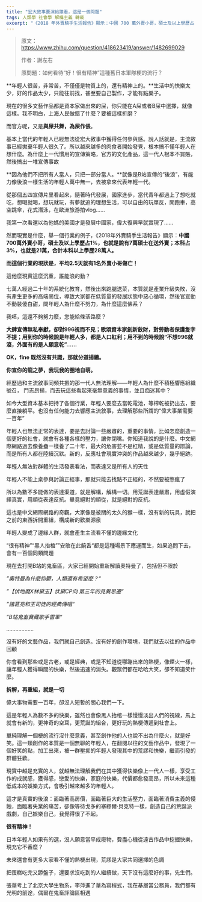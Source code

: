 ```yaml
---
title: "宏大敘事要演給誰看，這是一個問題"
tags: 人類學 社會學 解構主義 轉載
excerpt: "《2018 年外賣騎手生活報告》顯示：中國 700 萬外賣小哥，碩士及以上學歷占 1%，七萬人；本科占 3%，二十一萬人，合計本科以上學歷二十八萬人。七萬人經過二十年的系統化教育後出來跑腿送菜，本質原因是產業升級失敗，導致大家進入了高速內捲化。於是巨集大敘事開始發問：年輕人為什麼不努力、為什麼這麼佛系？在大型資本把持各個行業的局面下，年輕人要麼去當乾電池，等榨乾被扔出去，要麼直接躺平。年輕人無法正常的表達一些嚴肅的、重要的事情，有各種各樣的壓力，讓你閉嘴。而為數不多能做的表達渠道，就是解構，解構一切。用荒誕表達嚴肅，用虛假演繹真實，用順從表達反抗。絕對的順從，就是絕對的反抗。拆解，再重組，就是一切。本文大約 2000 字"
---
```


> 原文：https://www.zhihu.com/question/418623419/answer/1482699029
>
> 作者：謝左右
>
> 原問題：如何看待“好！很有精神”這種舊日本軍隊梗的流行？

**年輕人很苦，非常苦，不僅僅是物質上的，還有精神上的。**生活中的快樂太少，好的作品太少，只能往前找，甚至要自己製作，才能有點樂子。

現在的很多文藝作品都是資本家做出來的屎，你只能在A屎或者B屎中選擇，就像這樣。我不明白，上海人民做錯了什麼？要被這樣折磨？

而官方呢，又是**與屎共舞，為屎作倀**。

基本上當代的年輕人已經無法從宏大敘事中獲得任何參與感。說人話就是，主流敘事已經拋棄年輕人很久了。所以越來越多的肉食者開始發覺，根本搞不懂年輕人在想什麼。為什麼上一代慣用的宣傳策略，官方的文化產品，這一代人根本不買賬，然後搞出一堆宣傳事故

**因為他們不把所有人當人，只把一部分當人。**就像是B站宣傳的“後浪”，有能力像後浪一樣生活的年輕人萬中無一，去被拿來代表年輕一代。

從那個五四宣傳片里看起來，隨著時代發展，國家進步，當代青年都過上了想吃就吃，想喝就喝，想玩就玩，有夢就追的理想生活，可以自由的玩單反，開跑車，高空跳傘，花式潛泳，在歐洲旅游拍vlog……

我第一次看還以為他媽的美國才是發展中國家，偉大復興早就實現了……

然而現實是什麼，舉一個行業的例子，《2018年外賣騎手生活報告》顯示：**中國700萬外賣小哥，碩士及以上學歷占1%，也就是說有7萬碩士在送外賣；本科占3%，也就是21萬，合計本科以上學歷28萬人。**

**而這個行業的現狀是，平均2.5天就有1名外賣小哥傷亡！**

這他麼現實這麼沉重，誰能浪的動？

七萬人經過二十年的系統化教育，然後出來跑腿送菜，本質就是產業升級失敗，沒有產生更多的高端崗位，導致大家都在低質量的發展狀態中惡心循環，然後官宣動不動裝傻白甜，問年輕人為什麼不努力，為什麼這麼佛系？

我呸，這還不夠努力麼，您能給條活路麼？

**大肆宣傳無私奉獻，卻對996視而不見；歌頌資本家創新斂財，對勞動者保護隻字不提；用到你的時候說是年輕人多，都是人口紅利；用不到的時候說“不想996就滾，外面有的是人願意乾”……**



**OK，fine 既然沒有共識，那就分道揚鑣。**

**你宣你的龍之夢，我玩我的圈地自萌。**

經歷過和主流敘事同頻共振的那一代人無法理解——年輕人為什麼不積極響應組織號召， 鬥志昂揚，而去玩這些看起來毫無意義的事情，並且痴迷其中？

如今大型資本基本把持了各個行業，年輕人要麼去當乾電池，等榨乾被扔出去，要麼直接躺平。也沒有任何能力去響應主流敘事，去理解那些所謂的“偉大事業需要一百年”

年輕人也無法正常的表達，要是去討論一些嚴肅的，重要的事情，比如怎麼創造一個更好的社會，就會有各種各樣的壓力，讓你閉嘴。你知道我說的是什麼。中文網際網路過去像養蠱一樣養了二十年，最大的危害並不是杠精，或是低質量的辯論，而是所有人都在陸續沉默。新的，反應社會現實沖突的作品越來越少，幾乎絕跡。

年輕人無法對群體的生活發表看法，而表達又是所有人的天性

年輕人不能上桌參與討論正經事，那就只能去找點不正經的，不然要被憋瘋了

所以為數不多能做的表達渠道，就是解構，解構一切。用荒誕表達嚴肅，用虛假演繹真實，用順從表達反抗。畢竟絕對的順從，就是絕對的反抗。



這也是中文網際網路的奇觀，大家像是被關的太久的猴一樣，沒有新的玩具，就把之前的東西拆開重組，構成新的歡樂源泉

年輕人變成了邊緣人群，就會產生主流看不懂的邊緣文化

“很有精神”“黑人抬棺””安敢在此饒舌“都是這種場景下應運而生，如果追問下去，會有一百個同類問題

現在去打開B站的鬼畜區，大家已經開始重新解讀奧特曼了，包括但不限於

*”奧特曼為什麼抑鬱，人類還有希望麼？“*

*”【伏地魔X林黛玉】伏黛CP向 第三年的見異思遷“*

*”諸葛亮和王司徒的經典傳唱“*

*”B站鬼畜寶藏歌手雷軍“*

………………

沒有好的文藝作品，我們就自己創造。沒有好的創作環境，我們就去以往的作品中回顧

你會看到那些或是古老，或是經典，或是不知道從哪蹦出來的熱梗，像煙火一樣，讓年輕人獲得瞬間的快樂，然後迅速的消失。觀眾們都在哈哈大笑，卻不知道笑什麼。

**拆解，再重組，就是一切**



偉大事物需要一百年，卻沒人短暫的關心我們一下。

這是年輕人為數不多的快樂，雖然也會像黑人抬棺一樣慢慢淡出人們的視線，馬上就會有新的，更神奇的空耳，更荒誕的組合，更好玩的熱梗傳遞到社會上。

單純理解一個梗的流行沒什麼意義，甚至創作他的人也說不出為什麼火，就是好笑。這一類創作的本質是一個無聊的年輕人，在翻閱以往的文藝作品中，發現了一個好笑的點，加工出來，被一群壓抑的年輕人發現其中的荒謬和快樂，繼而引發的群體狂歡。

現實中越是充實的人，就越無法理解我們在其中獲得快樂像上一代人一樣，享受工作的成就感，獲得感，戀愛的快樂，家庭的快樂，代價都愈發高昂，所以未來這種低成本的娛樂方式，會吸引越來越多的年輕人。

這才是真實的後浪：面臨著高房價，面臨著巨大的生活壓力，面臨著消費主義的侵蝕，面臨著失業的痛苦，卻像等待戈多的塞繆爾·貝克特一樣，創造自己的荒誕派戲劇，自己娛樂自己，我覺得很了不起。



**很有精神！**



日本年輕人如果有的選，沒人願意當平成廢物，費盡心機從遠古作品中挖掘快樂，現充它不香麼？

未來還會有更多大家看不懂的熱梗出現，荒謬是大家共同選擇的色調



把蛋糕吃完又舔盤子，還要求沒吃到的人繼續做，天下沒有這麼好的事，先生們。



張華考上了北京大學生物系，李萍進了華為寫程式，我在基層當公務員，我們都有光明的前途，偶爾在鬼畜評論區相遇

